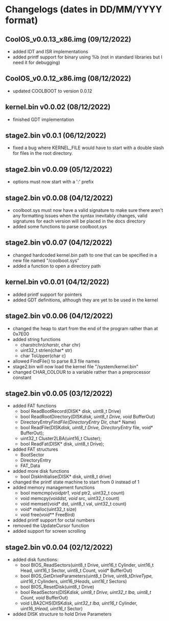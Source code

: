 # Changelogs (dates in DD/MM/YYYY format)

## CoolOS_v0.0.13_x86.img (09/12/2022)

- added IDT and ISR implementations
- added printf support for binary using %b (not in standard libraries but I need it for debugging)

## CoolOS_v0.0.12_x86.img (08/12/2022)

- updated COOLBOOT to version 0.0.12

## kernel.bin v0.0.02 (08/12/2022)

- finished GDT implementation

## stage2.bin v0.0.1 (06/12/2022)

- fixed a bug where KERNEL_FILE would have to start with a double slash for files in the root directory.

## stage2.bin v0.0.09 (05/12/2022)

- options must now start with a ':' prefix

## stage2.bin v0.0.08 (04/12/2022)

- coolboot.sys must now have a valid signature to make sure there aren't any formatting issues when the syntax inevitably changes, valid signatures for each version will be placed in the docs directory
- added some functions to parse coolboot.sys

## stage2.bin v0.0.07 (04/12/2022)

- changed hardcoded kernel.bin path to one that can be specified in a new file named "/coolboot.sys"
- added a function to open a directory path

## kernel.bin v0.0.01 (04/12/2022)

- added printf support for pointers
- added GDT definitions, although they are yet to be used in the kernel

## stage2.bin v0.0.06 (04/12/2022)

- changed the heap to start from the end of the program rather than at 0x7E00
- added string functions
  - char*strchr(char*str, char chr)
  - uint32_t strlen(char* str)
  - char ToUpper(char c)
- allowed FindFile() to parse 8.3 file names
- stage2.bin will now load the kernel file "/system/kernel.bin"
- changed CHAR_COLOUR to a variable rather than a preprocessor constant

## stage2.bin v0.0.05 (03/12/2022)

- added FAT functions
  - bool ReadBootRecord(DISK* disk, uint8_t Drive)
  - bool ReadRootDirectory(DISK*disk, uint8_t Drive, void* BufferOut)
  - DirectoryEntry*FindFile(DirectoryEntry* Dir, char* Name)
  - bool ReadFile(DISK*disk, uint8_t Drive, DirectoryEntry* file, void* BufferOut);
  - uint32_t Cluster2LBA(uint16_t Cluster);
  - bool ReadFat(DISK* disk, uint8_t Drive);
- added FAT structures
  - BootSector
  - DirectoryEntry
  - FAT_Data
- added more disk functions
  - bool DiskInitialise(DISK* disk, uint8_t drive)
- changed the printf state machine to start from 0 instead of 1
- added memory management functions
  - bool memcmp(void*ptr1, void* ptr2, uint32_t count)
  - void memcpy(void*dst, void* src, uint32_t count)
  - void memset(void* dst, uint8_t val, uint32_t count)
  - void* malloc(uint32_t size)
  - void free(void** FreeBird)
- added printf support for octal numbers
- removed the UpdateCursor function
- added support for screen scrolling

## stage2.bin v0.0.04 (02/12/2022)

- added disk functions:
  - bool BIOS_ReadSectors(uint8_t Drive, uint16_t Cylinder, uint16_t Head, uint16_t Sector, uint8_t Count, void* BufferOut)
  - bool BIOS_GetDriveParameters(uint8_t Drive, uint8_t*DriveType, uint16_t* Cylinders, uint16_t*Heads, uint16_t* Sectors)
  - bool BIOS_ResetDisk(uint8_t Drive)
  - bool ReadSectors(DISK*disk, uint8_t Drive, uint32_t lba, uint8_t Count, void* BufferOut)
  - void LBA2CHS(DISK*disk, uint32_t lba, uint16_t* Cylinder, uint16_t*Head, uint16_t* Sector)
- added DISK structure to hold Drive Parameters
